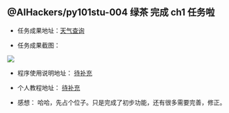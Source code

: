 ## @AIHackers/py101stu-004 绿茶 完成 ch1 任务啦

*   任务成果地址：[天气查询](https://github.com/Bruce-Qiao/Py101-004/blob/master/Chap1/project/weather.py)

*   任务成果截图：

![](https://ws1.sinaimg.cn/large/006tNc79gy1fijn5qxgpkj31kw0lidp6.jpg)

*   程序使用说明地址： [待补充](https://github.com/Bruce-Qiao/Py101-004/blob/master/Chap1/project/README.md)


*   个人教程地址： [待补充]()


*   感想：
哈哈，先占个位子。只是完成了初步功能，还有很多需要完善，修正。
